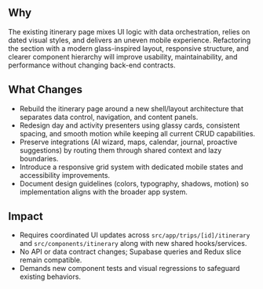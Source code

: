 ## Why
The existing itinerary page mixes UI logic with data orchestration, relies on dated visual styles, and delivers an uneven mobile experience. Refactoring the section with a modern glass-inspired layout, responsive structure, and clearer component hierarchy will improve usability, maintainability, and performance without changing back-end contracts.

## What Changes
- Rebuild the itinerary page around a new shell/layout architecture that separates data control, navigation, and content panels.
- Redesign day and activity presenters using glassy cards, consistent spacing, and smooth motion while keeping all current CRUD capabilities.
- Preserve integrations (AI wizard, maps, calendar, journal, proactive suggestions) by routing them through shared context and lazy boundaries.
- Introduce a responsive grid system with dedicated mobile states and accessibility improvements.
- Document design guidelines (colors, typography, shadows, motion) so implementation aligns with the broader app system.

## Impact
- Requires coordinated UI updates across `src/app/trips/[id]/itinerary` and `src/components/itinerary` along with new shared hooks/services.
- No API or data contract changes; Supabase queries and Redux slice remain compatible.
- Demands new component tests and visual regressions to safeguard existing behaviors.
